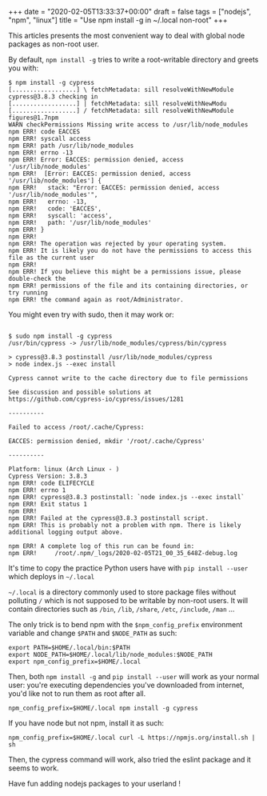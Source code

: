 +++
date = "2020-02-05T13:33:37+00:00"
draft = false
tags = ["nodejs", "npm", "linux"]
title = "Use npm install -g in ~/.local non-root"
+++

This articles presents the most convenient way to deal with global node
packages as non-root user.

By default, `npm install -g` tries to write a root-writable directory and
greets you with:

```
$ npm install -g cypress
[..................] \ fetchMetadata: sill resolveWithNewModule cypress@3.8.3 checking in
[..................] | fetchMetadata: sill resolveWithNewModu
[..................] / fetchMetadata: sill resolveWithNewModule figures@1.7npm
WARN checkPermissions Missing write access to /usr/lib/node_modules
npm ERR! code EACCES
npm ERR! syscall access
npm ERR! path /usr/lib/node_modules
npm ERR! errno -13
npm ERR! Error: EACCES: permission denied, access '/usr/lib/node_modules'
npm ERR!  [Error: EACCES: permission denied, access '/usr/lib/node_modules'] {
npm ERR!   stack: "Error: EACCES: permission denied, access '/usr/lib/node_modules'",
npm ERR!   errno: -13,
npm ERR!   code: 'EACCES',
npm ERR!   syscall: 'access',
npm ERR!   path: '/usr/lib/node_modules'
npm ERR! }
npm ERR!
npm ERR! The operation was rejected by your operating system.
npm ERR! It is likely you do not have the permissions to access this file as the current user
npm ERR!
npm ERR! If you believe this might be a permissions issue, please double-check the
npm ERR! permissions of the file and its containing directories, or try running
npm ERR! the command again as root/Administrator.
```

You might even try with sudo, then it may work or:

```

$ sudo npm install -g cypress
/usr/bin/cypress -> /usr/lib/node_modules/cypress/bin/cypress

> cypress@3.8.3 postinstall /usr/lib/node_modules/cypress
> node index.js --exec install

Cypress cannot write to the cache directory due to file permissions

See discussion and possible solutions at
https://github.com/cypress-io/cypress/issues/1281

----------

Failed to access /root/.cache/Cypress:

EACCES: permission denied, mkdir '/root/.cache/Cypress'

----------

Platform: linux (Arch Linux - )
Cypress Version: 3.8.3
npm ERR! code ELIFECYCLE
npm ERR! errno 1
npm ERR! cypress@3.8.3 postinstall: `node index.js --exec install`
npm ERR! Exit status 1
npm ERR!
npm ERR! Failed at the cypress@3.8.3 postinstall script.
npm ERR! This is probably not a problem with npm. There is likely additional logging output above.

npm ERR! A complete log of this run can be found in:
npm ERR!     /root/.npm/_logs/2020-02-05T21_00_35_648Z-debug.log

```

It's time to copy the practice Python users have with ``pip install --user``
which deploys in ``~/.local``

``~/.local`` is a directory commonly used to store package files without
polluting ``/`` which is not supposed to be writable by non-root users. It will
contain directories such as ``/bin``, `/lib`, `/share`, `/etc`, `/include`,
`/man` ...

The only trick is to bend npm with the `$npm_config_prefix` environment variable
and change `$PATH` and `$NODE_PATH` as such:

```
export PATH=$HOME/.local/bin:$PATH
export NODE_PATH=$HOME/.local/lib/node_modules:$NODE_PATH
export npm_config_prefix=$HOME/.local
```

Then, both `npm install -g` and `pip install --user` will work as your normal
user: you're executing dependencies you've downloaded from internet, you'd like
not to run them as root after all.

```
npm_config_prefix=$HOME/.local npm install -g cypress
```

If you have node but not npm, install it as such:

```
npm_config_prefix=$HOME/.local curl -L https://npmjs.org/install.sh | sh
```

Then, the cypress command will work, also tried the eslint package and it seems
to work.

Have fun adding nodejs packages to your userland !
